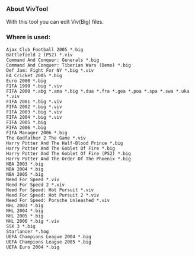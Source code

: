### About VivTool

With this tool you can edit Viv(Big) files.
 	
### Where is used:

    Ajax Club Football 2005 *.big
    Battlefield 2 (PS2) *.viv
    Command And Conquer: Generals *.big
    Command And Conquer: Tiberian Wars (Demo) *.big
    Def Jam: Fight For NY *.big *.viv
    EA Cricket 2005 *.big
    Euro 2000 *.big
    FIFA 1999 *.big *.viv
    FIFA 2000 *.abg *.ama *.big *.dua *.fra *.gea *.poa *.spa *.swa *.uka *.viv
    FIFA 2001 *.big *.viv
    FIFA 2002 *.big *.viv
    FIFA 2003 *.big *.viv
    FIFA 2004 *.big *.viv
    FIFA 2005 *.big
    FIFA 2006 *.big
    FIFA Manager 2006 *.big
    The Godfather 2 The Game *.viv
    Harry Potter And The Half-Blood Prince *.big
    Harry Potter And The Goblet Of Fire *.big
    Harry Potter And The Goblet Of Fire (PS2) *.big
    Harry Potter And The Order Of The Phoenix *.big
    NBA 2003 *.big
    NBA 2004 *.big
    NBA 2005 *.big
    Need For Speed *.viv
    Need For Speed 2 *.viv
    Need For Speed: Hot Pursuit *.viv
    Need For Speed: Hot Pursuit 2 *.viv
    Need For Speed: Porsche Unleashed *.viv
    NHL 2003 *.big
    NHL 2004 *.big
    NHL 2005 *.big
    NHL 2006 *.big *.viv
    SSX 3 *.big
    Starlancer *.hog
    UEFA Champions League 2004 *.big
    UEFA Champions League 2005 *.big
    UEFA Euro 2004 *.big
